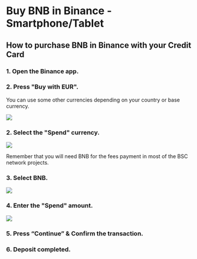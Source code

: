 # Buy BNB in Binance - Smartphone/Tablet

## How to purchase BNB in Binance with your Credit Card



### 1. Open the Binance app.

### 2. Press "Buy with EUR".

You can use some other currencies depending on your country or base currency.



![](../../../.gitbook/assets/1615028657935.jpg)

### 

### 2. Select the "Spend" currency.



![](../../../.gitbook/assets/1615028657928.jpg)



Remember that you will need BNB for the fees payment in most of the BSC network projects.



### 3. Select BNB.



![](../../../.gitbook/assets/1615028657920.jpg)



### 4. Enter the "Spend" amount.



![](../../../.gitbook/assets/1615028657912.jpg)





### 5. Press “Continue” & Confirm the transaction.



### 6. Deposit completed.





